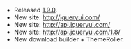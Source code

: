 * Released [1.9.0](http://blog.jqueryui.com/2012/10/jquery-ui-1-9-0/).
* New site: http://jqueryui.com/
* New site: http://api.jqueryui.com/
* New site: http://api.jqueryui.com/1.8/
* New download builder + ThemeRoller.
